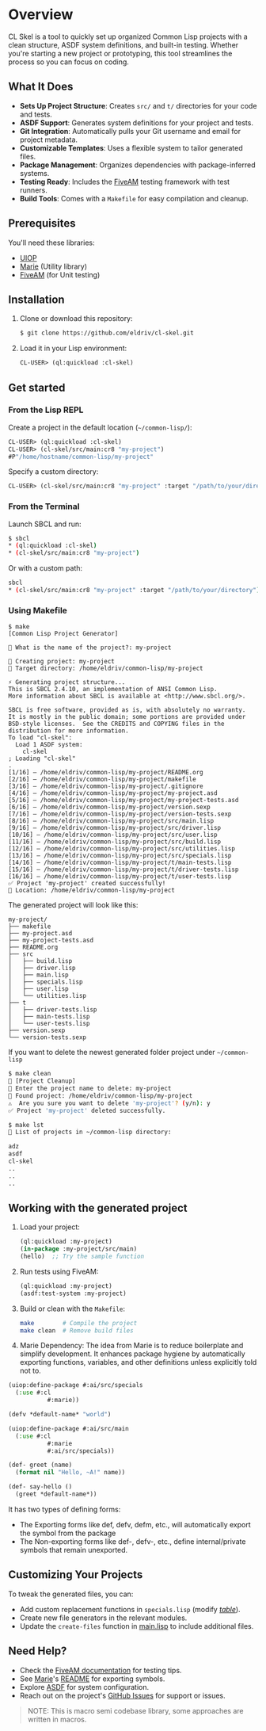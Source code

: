# Overview
CL Skel is a tool to quickly set up organized Common Lisp projects with a clean structure, ASDF system definitions, and built-in testing. Whether you're starting a new project or prototyping, this tool streamlines the process so you can focus on coding.

## What It Does
- **Sets Up Project Structure**: Creates `src/` and `t/` directories for your code and tests.
- **ASDF Support**: Generates system definitions for your project and tests.
- **Git Integration**: Automatically pulls your Git username and email for project metadata.
- **Customizable Templates**: Uses a flexible system to tailor generated files.
- **Package Management**: Organizes dependencies with package-inferred systems.
- **Testing Ready**: Includes the [FiveAM](https://github.com/lispci/fiveam) testing framework with test runners.
- **Build Tools**: Comes with a `Makefile` for easy compilation and cleanup.

## Prerequisites
You'll need these libraries:
- [UIOP](https://quickref.common-lisp.net/uiop.html) 
- [Marie](https://github.com/krei-systems/marie/tree/main) (Utility library)
- [FiveAM](https://github.com/lispci/fiveam) (for Unit testing)

## Installation
1. Clone or download this repository:
   ```bash
   $ git clone https://github.com/eldriv/cl-skel.git
   ```
2. Load it in your Lisp environment:
   ```lisp
   CL-USER> (ql:quickload :cl-skel)
   ```

## Get started
### From the Lisp REPL
Create a project in the default location (`~/common-lisp/`):
```lisp
CL-USER> (ql:quickload :cl-skel)
CL-USER> (cl-skel/src/main:cr8 "my-project")
#P"/home/hostname/common-lisp/my-project"
```
Specify a custom directory:
```lisp
CL-USER> (cl-skel/src/main:cr8 "my-project" :target "/path/to/your/directory")
```

### From the Terminal
Launch SBCL and run:
```bash
$ sbcl
* (ql:quickload :cl-skel)
* (cl-skel/src/main:cr8 "my-project")
```
Or with a custom path:
```bash
sbcl
* (cl-skel/src/main:cr8 "my-project" :target "/path/to/your/directory")
```

### Using Makefile
```make
$ make 
[Common Lisp Project Generator]

📝 What is the name of the project?: my-project

📂 Creating project: my-project
📁 Target directory: /home/eldriv/common-lisp/my-project

⚡ Generating project structure...
This is SBCL 2.4.10, an implementation of ANSI Common Lisp.
More information about SBCL is available at <http://www.sbcl.org/>.

SBCL is free software, provided as is, with absolutely no warranty.
It is mostly in the public domain; some portions are provided under
BSD-style licenses.  See the CREDITS and COPYING files in the
distribution for more information.
To load "cl-skel":
  Load 1 ASDF system:
    cl-skel
; Loading "cl-skel"
.
[1/16] — /home/eldriv/common-lisp/my-project/README.org
[2/16] — /home/eldriv/common-lisp/my-project/makefile
[3/16] — /home/eldriv/common-lisp/my-project/.gitignore
[4/16] — /home/eldriv/common-lisp/my-project/my-project.asd
[5/16] — /home/eldriv/common-lisp/my-project/my-project-tests.asd
[6/16] — /home/eldriv/common-lisp/my-project/version.sexp
[7/16] — /home/eldriv/common-lisp/my-project/version-tests.sexp
[8/16] — /home/eldriv/common-lisp/my-project/src/main.lisp
[9/16] — /home/eldriv/common-lisp/my-project/src/driver.lisp
[10/16] — /home/eldriv/common-lisp/my-project/src/user.lisp
[11/16] — /home/eldriv/common-lisp/my-project/src/build.lisp
[12/16] — /home/eldriv/common-lisp/my-project/src/utilities.lisp
[13/16] — /home/eldriv/common-lisp/my-project/src/specials.lisp
[14/16] — /home/eldriv/common-lisp/my-project/t/main-tests.lisp
[15/16] — /home/eldriv/common-lisp/my-project/t/driver-tests.lisp
[16/16] — /home/eldriv/common-lisp/my-project/t/user-tests.lisp
✅ Project 'my-project' created successfully!
📂 Location: /home/eldriv/common-lisp/my-project
```
The generated project will look like this:
```
my-project/
├── makefile
├── my-project.asd
├── my-project-tests.asd
├── README.org
├── src
│   ├── build.lisp
│   ├── driver.lisp
│   ├── main.lisp
│   ├── specials.lisp
│   ├── user.lisp
│   └── utilities.lisp
├── t
│   ├── driver-tests.lisp
│   ├── main-tests.lisp
│   └── user-tests.lisp
├── version.sexp
└── version-tests.sexp

```
If you want to delete the newest generated folder project under `~/common-lisp`

``` bash
$ make clean
🧹 [Project Cleanup]
📝 Enter the project name to delete: my-project
📁 Found project: /home/eldriv/common-lisp/my-project
⚠️  Are you sure you want to delete 'my-project'? (y/n): y
✅ Project 'my-project' deleted successfully.

$ make lst
📁 List of projects in ~/common-lisp directory:

adz
asdf
cl-skel
..
..
..
```

## Working with the generated project
1. Load your project:
   ```lisp
   (ql:quickload :my-project)
   (in-package :my-project/src/main)
   (hello)  ;; Try the sample function
   ```

2. Run tests using FiveAM:
   ```lisp
   (ql:quickload :my-project)
   (asdf:test-system :my-project)
   ```

3. Build or clean with the `Makefile`:
   ```bash
   make        # Compile the project
   make clean  # Remove build files
   ```
4. Marie Dependency:  The idea from Marie is to reduce boilerplate and simplify development. It enhances package hygiene by automatically exporting functions, variables, and other definitions unless explicitly told not to.
```lisp
(uiop:define-package #:ai/src/specials
  (:use #:cl
           #:marie))

(defv *default-name* "world")
```
```lisp
(uiop:define-package #:ai/src/main
  (:use #:cl
           #:marie
           #:ai/src/specials))

(def- greet (name)
  (format nil "Hello, ~A!" name))

(def- say-hello ()
  (greet *default-name*))
```
It has two types of defining forms: 
- The Exporting forms like def, defv, defm, etc., will automatically export the symbol from the package 
- The Non-exporting forms like def-, defv-, etc., define internal/private symbols that remain unexported.

## Customizing Your Projects
To tweak the generated files, you can:
- Add custom replacement functions in `specials.lisp` (modify [*table*](https://github.com/eldriv/cl-skel/blob/main/src/templates/specials.lisp)).
- Create new file generators in the relevant modules.
- Update the `create-files` function in [main.lisp](https://github.com/eldriv/cl-skel/blob/main/src/main.lisp) to include additional files.

## Need Help?
- Check the [FiveAM documentation](https://github.com/lispci/fiveam) for testing tips.
- See [Marie](https://github.com/krei-systems/marie)'s [README](https://github.com/krei-systems/marie/blob/main/README.org) for exporting symbols. 
- Explore [ASDF](https://common-lisp.net/project/asdf/) for system configuration.
- Reach out on the project's [GitHub Issues](https://github.com/eldriv/cl-skel/issues) for support or issues.

> NOTE: This is macro semi codebase library, some approaches are written in macros. 
